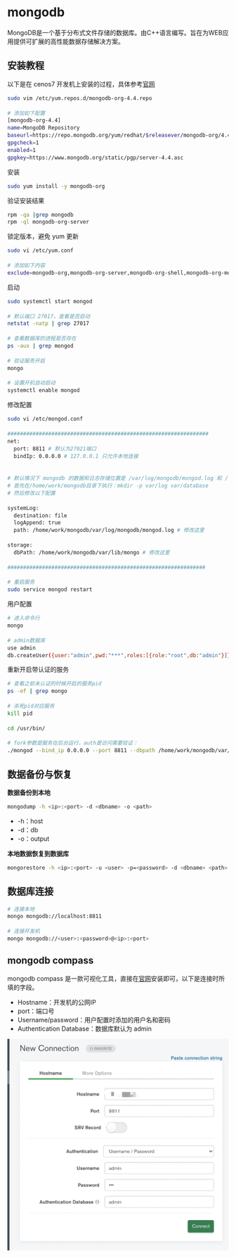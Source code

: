 # mongodb

MongoDB是一个基于分布式文件存储的数据库。由C++语言编写。旨在为WEB应用提供可扩展的高性能数据存储解决方案。

## 安装教程

以下是在 cenos7 开发机上安装的过程，具体参考[官网](https://docs.mongodb.com/v4.4/tutorial/install-mongodb-on-red-hat/)

```bash
sudo vim /etc/yum.repos.d/mongodb-org-4.4.repo

# 添加如下配置
[mongodb-org-4.4]
name=MongoDB Repository
baseurl=https://repo.mongodb.org/yum/redhat/$releasever/mongodb-org/4.4/x86_64/
gpgcheck=1
enabled=1
gpgkey=https://www.mongodb.org/static/pgp/server-4.4.asc
```

安装

```bash
sudo yum install -y mongodb-org
```

验证安装结果

```bash
rpm -qa |grep mongodb
rpm -ql mongodb-org-server
```

锁定版本，避免 yum 更新

```bash
sudo vi /etc/yum.conf

# 添加如下内容
exclude=mongodb-org,mongodb-org-server,mongodb-org-shell,mongodb-org-mongos,mongodb-org-tools
```

启动

```bash
sudo systemctl start mongod

# 默认端口 27017，查看是否启动
netstat -natp | grep 27017

# 查看数据库的进程是否存在
ps -aux | grep mongod    

# 验证服务开启
mongo

# 设置开机自动启动
systemctl enable mongod
```

修改配置

```bash
sudo vi /etc/mongod.conf

################################################################
net:
  port: 8811 # 默认为27021端口
  bindIp: 0.0.0.0 # 127.0.0.1 只允许本地连接
  
  
# 默认情况下 mongodb 的数据和日志存储位置是 /var/log/mongodb/mongod.log 和 /var/lib/mongo
# 首先在/home/work/mongodb目录下执行：mkdir -p var/log var/database
# 然后修改以下配置

systemLog:
  destination: file
  logAppend: true
  path: /home/work/mongodb/var/log/mongodb/mongod.log # 修改这里

storage:
  dbPath: /home/work/mongodb/var/lib/mongo # 修改这里
  
###############################################################

# 重启服务
sudo service mongod restart
```

用户配置

```bash
# 进入命令行
mongo

# admin数据库
use admin
db.createUser({user:"admin",pwd:"***",roles:[{role:"root",db:"admin"}]})
```

重新开启带认证的服务

```bash
# 查看之前未认证的时候开启的服务pid
ps -ef | grep mongo

# 杀死pid对应服务
kill pid

cd /usr/bin/

# fork参数是服务在后台运行，auth是访问需要验证：
./mongod --bind_ip 0.0.0.0 --port 8811 --dbpath /home/work/mongodb/var/database --logpath /home/work/mongodb/var/log/mongo.log --fork --auth
```

## 数据备份与恢复

**数据备份到本地**

```bash
mongodump -h <ip>:<port> -d <dbname> -o <path>
```

* -h：host
* -d：db
* -o：output

**本地数据恢复到数据库**

```bash
mongorestore -h <ip>:<port> -u <user> -p=<password> -d <dbname> <path>
```

## 数据库连接

```bash
# 连接本地
mongo mongodb://localhost:8811

# 连接开发机
mongo mongodb://<user>:<password>@<ip>:<port>
```

## mongodb compass

mongodb compass 是一款可视化工具，直接在[官网](https://www.mongodb.com/zh-cn/products/compass)安装即可，以下是连接时所填的字段。

* Hostname：开发机的公网IP
* port：端口号
* Username/password：用户配置时添加的用户名和密码
* Authentication Database：数据库默认为 admin

![connect](./imgs/connect.png)